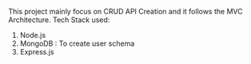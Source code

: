 This project mainly focus on CRUD API Creation and it follows the MVC Architecture. Tech Stack used:
1. Node.js
2. MongoDB : To create user schema
3. Express.js
